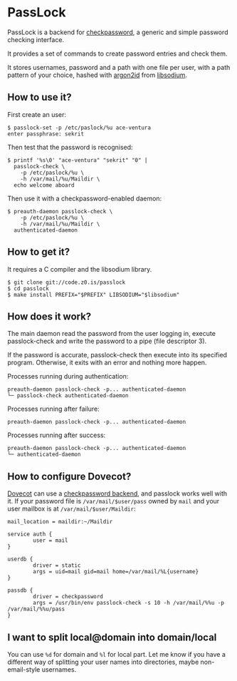 PassLock
========
PassLock is a backend for [checkpassword][1], a generic and simple password
checking interface.

It provides a set of commands to create password entries and check them.

It stores usernames, password and a path with one file per user, with a path
pattern of your choice, hashed with [argon2id][2] from [libsodium][3].

[1]: https://cr.yp.to/checkpwd.html
[2]: https://www.argon2.com/
[3]: https://download.libsodium.org/doc/

How to use it?
--------------
First create an user:

	$ passlock-set -p /etc/paslock/%u ace-ventura
	enter passphrase: sekrit

Then test that the password is recognised:

	$ printf '%s\0' "ace-ventura" "sekrit" "0" |
	  passlock-check \
	    -p /etc/paslock/%u \
	    -h /var/mail/%u/Maildir \
	  echo welcome aboard

Then use it with a checkpassword-enabled daemon:

	$ preauth-daemon passlock-check \
	    -p /etc/paslock/%u \
	    -h /var/mail/%u/Maildir \
	  authenticated-daemon

How to get it?
--------------
It requires a C compiler and the libsodium library.

	$ git clone git://code.z0.is/passlock
	$ cd passlock
	$ make install PREFIX="$PREFIX" LIBSODIUM="$libsodium"

How does it work?
-----------------
The main daemon read the password from the user logging in, execute
passlock-check and write the password to a pipe (file descriptor 3).

If the password is accurate, passlock-check then execute into its
specified program.  Otherwise, it exits with an error and nothing
more happen.

Processes running during authentication:

	preauth-daemon passlock-check -p... authenticated-daemon
	└─ passlock-check authenticated-daemon

Processes running after failure:

	preauth-daemon passlock-check -p... authenticated-daemon

Processes running after success:

	preauth-daemon passlock-check -p... authenticated-daemon
	└─ authenticated-daemon

How to configure Dovecot?
-------------------------
[Dovecot](https://dovecot.org/) can use a [checkpassword backend][d1], and
passlock works well with it. If your password file is `/var/mail/$user/pass`
owned by `mail` and your user mailbox is at `/var/mail/$user/Maildir`:

[d1]: https://doc.dovecot.org/configuration_manual/authentication/checkpassword

```
mail_location = maildir:~/Maildir

service auth {
        user = mail
}

userdb {
        driver = static
        args = uid=mail gid=mail home=/var/mail/%L{username}
}

passdb {
        driver = checkpassword
        args = /usr/bin/env passlock-check -s 10 -h /var/mail/%%u -p /var/mail/%%u/pass
}
```

I want to split local@domain into domain/local
----------------------------------------------
You can use `%d` for domain and `%l` for local part. Let me know if you have a
different way of splitting your user names into directories, maybe
non-email-style usernames.
